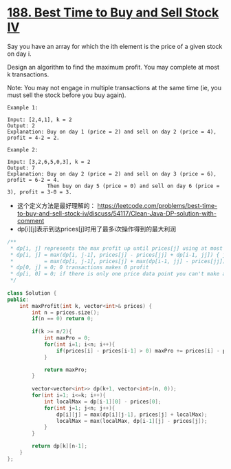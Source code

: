 # [188. Best Time to Buy and Sell Stock IV](https://leetcode.com/problems/best-time-to-buy-and-sell-stock-iv/description/)

Say you have an array for which the ith element is the price of a given stock on day i.

Design an algorithm to find the maximum profit. You may complete at most k transactions.

Note:
You may not engage in multiple transactions at the same time (ie, you must sell the stock before you buy again).

```
Example 1:

Input: [2,4,1], k = 2
Output: 2
Explanation: Buy on day 1 (price = 2) and sell on day 2 (price = 4), profit = 4-2 = 2.

Example 2:

Input: [3,2,6,5,0,3], k = 2
Output: 7
Explanation: Buy on day 2 (price = 2) and sell on day 3 (price = 6), profit = 6-2 = 4.
             Then buy on day 5 (price = 0) and sell on day 6 (price = 3), profit = 3-0 = 3.
```       
             
* 这个定义方法是最好理解的： https://leetcode.com/problems/best-time-to-buy-and-sell-stock-iv/discuss/54117/Clean-Java-DP-solution-with-comment
* dp[i][j]表示到达prices[j]时用了最多i次操作得到的最大利润

```c++
/**
 * dp[i, j] represents the max profit up until prices[j] using at most i transactions. 
 * dp[i, j] = max(dp[i, j-1], prices[j] - prices[jj] + dp[i-1, jj]) { jj in range of [0, j-1] }
 *          = max(dp[i, j-1], prices[j] + max(dp[i-1, jj] - prices[jj])) <= 关键在这步
 * dp[0, j] = 0; 0 transactions makes 0 profit
 * dp[i, 0] = 0; if there is only one price data point you can't make any transaction.
 */
 
class Solution {
public:
    int maxProfit(int k, vector<int>& prices) {
        int n = prices.size();
        if(n == 0) return 0;
        
        if(k >= n/2){
            int maxPro = 0;
            for(int i=1; i<n; i++){
                if(prices[i] - prices[i-1] > 0) maxPro += prices[i] - prices[i-1];
            }

            return maxPro;
        }
        
        vector<vector<int>> dp(k+1, vector<int>(n, 0));
        for(int i=1; i<=k; i++){
        	int localMax = dp[i-1][0] - prices[0];
        	for(int j=1; j<n; j++){
        		dp[i][j] = max(dp[i][j-1], prices[j] + localMax);
        		localMax = max(localMax, dp[i-1][j] - prices[j]);
        	}
        }

        return dp[k][n-1];
    }
};

```
